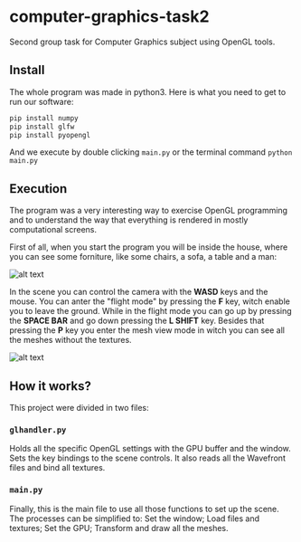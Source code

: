 # computer-graphics-task2
Second group task for Computer Graphics subject using OpenGL tools.

## Install

The whole program was made in python3. Here is what you need to get to run our software:

```py
pip install numpy
pip install glfw
pip install pyopengl
```

And we execute by double clicking ``main.py`` or the terminal command ``python main.py`` 

## Execution

The program was a very interesting way to exercise OpenGL programming and to understand the way that everything is rendered in mostly computational screens.

First of all, when you start the program you will be inside the house, where you can see some forniture, like some chairs, a sofa, a table and a man:

![alt text](https://i.imgur.com/wRrG2nu.png)

In the scene you can control the camera with the **WASD** keys and the mouse.
You can anter the "flight mode" by pressing the **F** key, witch enable you to leave the ground. While in the flight mode you can go up by pressing the **SPACE BAR** and go down pressing the **L SHIFT** key.
Besides that pressing the **P** key you enter the mesh view mode in witch you can see all the meshes without the textures.

![alt text](https://i.imgur.com/8PdQ7vL.gif)

## How it works?

This project were divided in two files:



### ``glhandler.py``

Holds all the specific OpenGL settings with the GPU buffer and the window. Sets the key bindings to the scene controls. It also reads all the Wavefront files and bind all textures.



### ``main.py``

Finally, this is the main file to use all those functions to set up the scene. The processes can be simplified to: Set the window; Load files and textures; Set the GPU; Transform and draw all the meshes.
